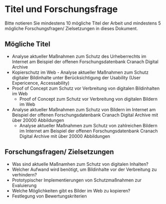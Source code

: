 # Titel und Forschungsfrage

Bitte notieren Sie mindestens 10 mögliche Titel der Arbeit und mindestens 5 mögliche Forschungsfragen/ Zielsetzungen in dieses Dokument. 

## Mögliche Titel
- Analyse aktueller Maßnahmen zum Schutz des Urheberrechts im Internet am Beispiel der offenen Forschungsdatenbank Cranach Digital Archive
- Kopierschutz im Web - Analyse aktueller Maßnahmen zum Schutz digitaler Bildinhalte unter Berücksichtigung der Usability (User Expericence, Accessability)
- Proof of Concept zum Schutz vor Verbreitung von digitalen Bildinhalten im Web
  - Proof of Concept zum Schutz vor Verbreitung von digitalen Bildern im Web
- Analyse aktueller Maßnahmen zum Schutz von Bildern im Internet am Beispiel der offenen Forschungsdatenbank Cranach Digital Archive mit über 20000 Abbildungen
  - Analyse aktueller Maßnahmen zum Schutz von zahlreichen Bildern im Internet am Beispiel der offenen Forschungsdatenbank Cranach Digital Archive mit über 20000 Abbildungen

## Forschungsfragen/ Zielsetzungen
- Was sind aktuelle Maßnamhen zum Schutz von digitalen Inhalten?
- Welcher Aufwand wird benötigt, um Bildinhalte vor der Verbreitung zu verhindern?
- Prototypischer Implementierungen von Schutzmaßnahmen zur Evaluierung
- Welche Möglichkeiten gibt es Bilder im Web zu kopieren?
- Festlegung von Bewertungskriterien 
